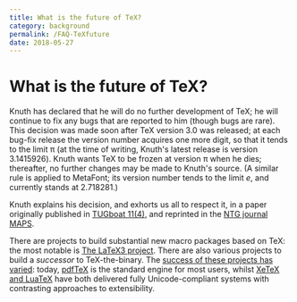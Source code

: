 ```yaml
---
title: What is the future of TeX?
category: background
permalink: /FAQ-TeXfuture
date: 2018-05-27
---
```


# What is the future of TeX?

Knuth has declared that he will do no further development of TeX;
he will continue to fix any bugs that are reported to him (though
bugs are rare).  This decision was made soon after
TeX version&nbsp;3.0 was released; at each bug-fix release
the version number acquires one more digit, so that it tends to the
limit&nbsp;&pi; (at the time of writing, Knuth's latest release
is version 3.1415926).  Knuth wants TeX to be frozen at
version&nbsp;&pi; when he dies; thereafter, no further changes
may be made to Knuth's source.  (A similar rule is applied to MetaFont;
its version number tends to the limit&nbsp;_e_, and currently
stands at 2.718281.)

Knuth explains his decision, and exhorts us all to respect it, in a
paper originally published in 
[TUGboat 11(4)](https://tug.org/TUGboat/Articles/tb11-4/tb30knut.pdf),
and reprinted in the 
[NTG journal MAPS](http://www.ntg.nl/maps/pdf/5_34.pdf).

There are projects
to build substantial new macro packages based on TeX: the most notable is
[The LaTeX3 project](/FAQ-LaTeX3).  There are
also various projects to build a _successor_ to TeX-the-binary.
The [success of these projects has varied](/FAQ-enginedev):
today, [pdfTeX](/FAQ-pdftex) is the standard engine for most users,
whilst [XeTeX and LuaTeX](/FAQ-xetex-luatex) have both delivered
fully Unicode-compliant systems with contrasting approaches to
extensibility.

